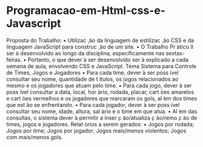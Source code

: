 # Programacao-em-Html-css-e-Javascript
Proposta do Trabalho:
• Utilizac ̧ ̃ao da linguagem de estilizac ̧ ̃ao CSS e da linguagem JavaScript para construc ̧ ̃ao de um site.
• O Trabalho Pr ́atico II ser ́a desenvolvido ao longo da disciplina, especificamente nas sextas-feiras.
• Portanto, o que dever ́a ser desenvolvido ser ́a explicado a cada semana de aula, envolvendo CSS e JavaScript.
Tema  Sistema para Controle de Times, Jogos e Jogadores
• Para cada time, dever ́a ser poss ́ıvel consultar seu nome, quantidade de t ́ıtulos, os jogos relacionados ao mesmo
e os jogadores que atuam pelo time.
• Para cada jogo, dever ́a ser poss ́ıvel consultar a data, local, hor ́ario, rodada, placar, cart ̃oes amarelos e cart ̃oes
vermelhos e os jogadores que marcaram os gols, al ́em dos times que est ̃ao se enfrentando.
• Para cada jogador, dever ́a ser poss ́ıvel consultar seu nome, idade, altura, sal ́ario e o time em que atua.
• Al ́em das consultas, o sistema dever ́a permitir a inser ̧c ̃ao/atualiza ̧c ̃ao/remo ̧c ̃ao de times, jogos e jogadores.
Relat ́orios a serem gerados:
• Jogos por rodada; Jogos por time; Jogos por jogador; Jogos mais/menos violentos; Jogos com mais/menos gols.
